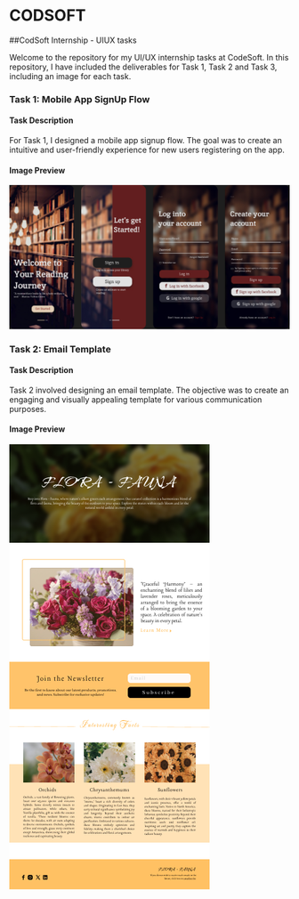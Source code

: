 # CODSOFT

##CodSoft Internship - UIUX tasks

Welcome to the repository for my UI/UX internship tasks at CodeSoft. In this repository, I have included the deliverables for Task 1, Task 2 and Task 3, including an image for each task.

### Task 1: Mobile App SignUp Flow

#### Task Description
For Task 1, I designed a mobile app signup flow. The goal was to create an intuitive and user-friendly experience for new users registering on the app.

#### Image Preview
![Task 1 Image](./task-1/Mobile-App.jpg)

### Task 2: Email Template

#### Task Description
Task 2 involved designing an email template. The objective was to create an engaging and visually appealing template for various communication purposes.

#### Image Preview
![Task 2 Image](./task-2/Email%20Template.png)
